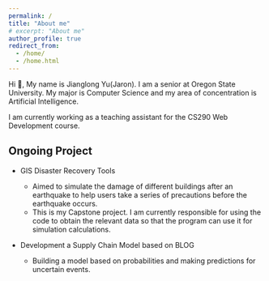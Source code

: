 ```yaml
---
permalink: /
title: "About me"
# excerpt: "About me"
author_profile: true
redirect_from: 
  - /home/
  - /home.html
---
```


Hi 👋,
My name is Jianglong Yu(Jaron). I am a senior at Oregon State University. My major is Computer Science and my area of concentration is Artificial Intelligence.  

I am currently working as a teaching assistant for the CS290 Web Development course.  
## Ongoing Project  
- GIS Disaster Recovery Tools  
  - Aimed to simulate the damage of different buildings after an earthquake to help users take a series of precautions before the earthquake occurs. 
  - This is my Capstone project. I am currently responsible for using the code to obtain the relevant data so that the program can use it for simulation calculations.

- Development a Supply Chain Model based on BLOG
  - Building a model based on probabilities and making predictions for uncertain events.